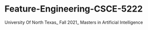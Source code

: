 # Feature-Engineering-CSCE-5222
University Of North Texas_ Fall 2021_ Masters in Artificial Intelligence
